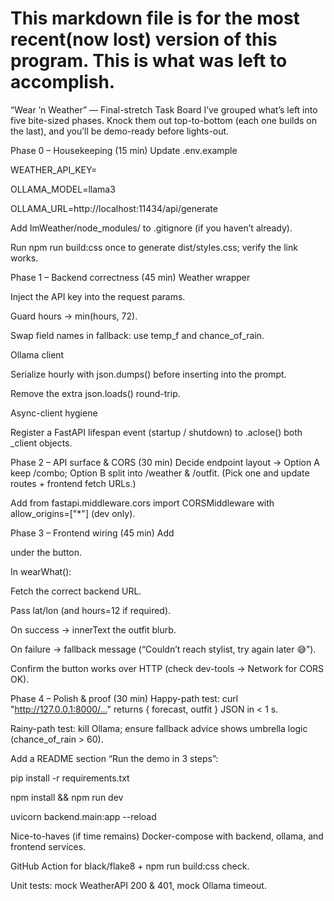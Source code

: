 # This markdown file is for the most recent(now lost) version of this program. This is what was left to accomplish. 

“Wear ’n Weather” — Final-stretch Task Board
I’ve grouped what’s left into five bite-sized phases. Knock them out top-to-bottom (each one builds on the last), and you’ll be demo-ready before lights-out.

Phase 0 – Housekeeping (15 min)
 Update .env.example

WEATHER_API_KEY=

OLLAMA_MODEL=llama3

OLLAMA_URL=http://localhost:11434/api/generate

 Add ImWeather/node_modules/ to .gitignore (if you haven’t already).

 Run npm run build:css once to generate dist/styles.css; verify the link works.

Phase 1 – Backend correctness (45 min)
Weather wrapper

 Inject the API key into the request params.

 Guard hours → min(hours, 72).

 Swap field names in fallback: use temp_f and chance_of_rain.

Ollama client

 Serialize hourly with json.dumps() before inserting into the prompt.

 Remove the extra json.loads() round-trip.

Async-client hygiene

 Register a FastAPI lifespan event (startup / shutdown) to .aclose() both _client objects.

Phase 2 – API surface & CORS (30 min)
 Decide endpoint layout → Option A keep /combo; Option B split into /weather & /outfit.
(Pick one and update routes + frontend fetch URLs.)

 Add from fastapi.middleware.cors import CORSMiddleware with allow_origins=["*"] (dev only).

Phase 3 – Frontend wiring (45 min)
 Add <p id="recommendation"></p> under the button.

 In wearWhat():

 Fetch the correct backend URL.

 Pass lat/lon (and hours=12 if required).

 On success → innerText the outfit blurb.

 On failure → fallback message (“Couldn’t reach stylist, try again later 😅”).

 Confirm the button works over HTTP (check dev-tools → Network for CORS OK).

Phase 4 – Polish & proof (30 min)
 Happy-path test:
curl "http://127.0.0.1:8000/…" returns { forecast, outfit } JSON in < 1 s.

 Rainy-path test: kill Ollama; ensure fallback advice shows umbrella logic (chance_of_rain > 60).

 Add a README section “Run the demo in 3 steps”:

pip install -r requirements.txt

npm install && npm run dev

uvicorn backend.main:app --reload

Nice-to-haves (if time remains)
Docker-compose with backend, ollama, and frontend services.

GitHub Action for black/flake8 + npm run build:css check.

Unit tests: mock WeatherAPI 200 & 401, mock Ollama timeout.
